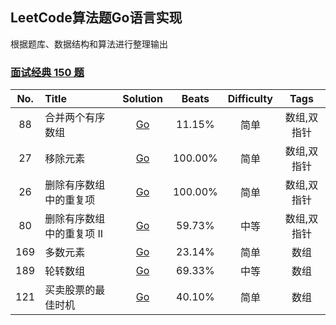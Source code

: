 ## LeetCode算法题Go语言实现

根据题库、数据结构和算法进行整理输出

### [面试经典 150 题](https://leetcode.cn/studyplan/top-interview-150/)

| No.    |  Title  |                                           Solution                                            |  Beats  |  Difficulty |  Tags  |
|:--------:|:--------------------------------------------------------------|:---------------------------------------------------------------------------------------------:|:-------:|:--------:|:------:|
| 88 | 合并两个有序数组 |         [Go](https://github.com/Gavin16/go-leetcode/blob/main/classic/merge/merge.go)         | 11.15%  | 简单| 数组,双指针 |
| 27 | 移除元素 |     [Go](https://github.com/Gavin16/go-leetcode/blob/main/classic/rmElement/rmElement.go)     | 100.00% | 简单 | 数组,双指针 |
| 26 | 删除有序数组中的重复项 |  [Go](https://github.com/Gavin16/go-leetcode/blob/main/classic/rmDuplicates/rmDuplicates.go)  | 100.00% | 简单 | 数组,双指针 |
| 80 | 删除有序数组中的重复项 II | [Go](https://github.com/Gavin16/go-leetcode/blob/main/classic/rmDuplicates2/rmDuplicates2.go) | 59.73% | 中等 | 数组,双指针 |
| 169| 多数元素 |  [Go](https://github.com/Gavin16/go-leetcode/blob/main/classic/majoElement/majorElement.go)   |23.14% | 简单 |   数组   |
| 189| 轮转数组 |        [Go](https://github.com/Gavin16/go-leetcode/blob/main/classic/rotate/rotate.go)        |69.33% | 中等 |   数组   | 
| 121|买卖股票的最佳时机 |    [Go](https://github.com/Gavin16/go-leetcode/blob/main/classic/maxProfit/maxProfit.go)      |40.10% | 简单 |   数组   |